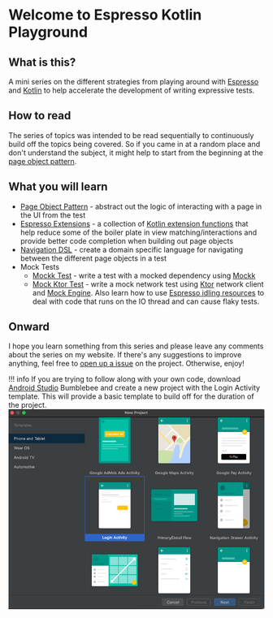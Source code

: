 # Welcome to Espresso Kotlin Playground

## What is this? 

A mini series on the different strategies from playing around with [Espresso](https://developer.android.com/training/testing/espresso) and [Kotlin](https://kotlinlang.org/) to help accelerate the development of writing expressive tests. 

## How to read

The series of topics was intended to be read sequentially to continuously build off the topics being covered. So if you came in at a random place and don't understand the subject, it might help to start from the beginning at the [page object pattern](../page-object-pattern).

## What you will learn 

* [Page Object Pattern](../page-object-pattern) - abstract out the logic of interacting with a page in the UI from the test
* [Espresso Extensions](../espresso-extensions) - a collection of [Kotlin extension functions](https://kotlinlang.org/docs/extensions.html) that help reduce some of the boiler plate in view matching/interactions and provide better code completion when building out page objects
* [Navigation DSL](../navigation-dsl) - create a domain specific language for navigating between the different page objects in a test
* Mock Tests
    * [Mockk Test](../mockk-test) - write a test with a mocked dependency using [Mockk](https://mockk.io/)
    * [Mock Ktor Test](../mock-ktor-test) - write a mock network test using [Ktor](https://ktor.io/) network client and [Mock Engine](https://ktor.io/docs/http-client-testing.html). Also learn how to use [Espresso idling resources](https://developer.android.com/training/testing/espresso/idling-resource) to deal with code that runs on the IO thread and can cause flaky tests. 

## Onward

I hope you learn something from this series and please leave any comments about the series on my website. If there's any suggestions to improve anything, feel free to [open up a issue](https://github.com/plusmobileapps/espresso-kotlin-playground/issues/new) on the project. Otherwise, enjoy! 

!!! info
    If you are trying to follow along with your own code, download [Android Studio](https://developer.android.com/studio/preview) Bumblebee and create a new project with the Login Activity template. This will provide a basic template to build off for the duration of the project. 
    ![](img/login-activity-template.png)
